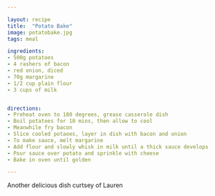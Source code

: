 ```yaml
---

layout: recipe
title:  "Potato Bake"
image: potatobake.jpg
tags: meal

ingredients:
- 500g potatoes
- 4 rashers of bacon
- red onion, diced
- 70g margarine
- 1/2 cup plain flour
- 3 cups of milk


directions:
- Preheat oven to 180 degrees, grease casserole dish
- Boil potatoes for 10 mins, then allow to cool
- Meanwhile fry bacon
- Slice cooled potaoes, layer in dish with bacon and onion
- To make sauce, melt margarine
- Add flour and slowly whisk in milk until a thick sauce develops
- Pour sauce over potato and sprinkle with cheese
- Bake in oven until golden

---
```


Another delicious dish curtsey of Lauren
